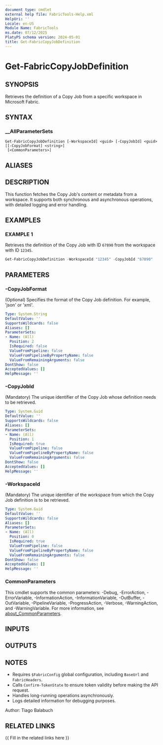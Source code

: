 ```yaml
---
document type: cmdlet
external help file: FabricTools-Help.xml
HelpUri: ''
Locale: en-US
Module Name: FabricTools
ms.date: 07/12/2025
PlatyPS schema version: 2024-05-01
title: Get-FabricCopyJobDefinition
---
```


# Get-FabricCopyJobDefinition

## SYNOPSIS

Retrieves the definition of a Copy Job from a specific workspace in Microsoft Fabric.

## SYNTAX

### __AllParameterSets

```
Get-FabricCopyJobDefinition [-WorkspaceId] <guid> [-CopyJobId] <guid> [[-CopyJobFormat] <string>]
 [<CommonParameters>]
```

## ALIASES

## DESCRIPTION

This function fetches the Copy Job's content or metadata from a workspace.
It supports both synchronous and asynchronous operations, with detailed logging and error handling.

## EXAMPLES

### EXAMPLE 1

Retrieves the definition of the Copy Job with ID `67890` from the workspace with ID `12345`.

```powershell
Get-FabricCopyJobDefinition -WorkspaceId "12345" -CopyJobId "67890"
```

## PARAMETERS

### -CopyJobFormat

(Optional) Specifies the format of the Copy Job definition.
For example, 'json' or 'xml'.

```yaml
Type: System.String
DefaultValue: ''
SupportsWildcards: false
Aliases: []
ParameterSets:
- Name: (All)
  Position: 2
  IsRequired: false
  ValueFromPipeline: false
  ValueFromPipelineByPropertyName: false
  ValueFromRemainingArguments: false
DontShow: false
AcceptedValues: []
HelpMessage: ''
```

### -CopyJobId

(Mandatory) The unique identifier of the Copy Job whose definition needs to be retrieved.

```yaml
Type: System.Guid
DefaultValue: ''
SupportsWildcards: false
Aliases: []
ParameterSets:
- Name: (All)
  Position: 1
  IsRequired: true
  ValueFromPipeline: false
  ValueFromPipelineByPropertyName: false
  ValueFromRemainingArguments: false
DontShow: false
AcceptedValues: []
HelpMessage: ''
```

### -WorkspaceId

(Mandatory) The unique identifier of the workspace from which the Copy Job definition is to be retrieved.

```yaml
Type: System.Guid
DefaultValue: ''
SupportsWildcards: false
Aliases: []
ParameterSets:
- Name: (All)
  Position: 0
  IsRequired: true
  ValueFromPipeline: false
  ValueFromPipelineByPropertyName: false
  ValueFromRemainingArguments: false
DontShow: false
AcceptedValues: []
HelpMessage: ''
```

### CommonParameters

This cmdlet supports the common parameters: -Debug, -ErrorAction, -ErrorVariable,
-InformationAction, -InformationVariable, -OutBuffer, -OutVariable, -PipelineVariable,
-ProgressAction, -Verbose, -WarningAction, and -WarningVariable. For more information, see
[about_CommonParameters](https://go.microsoft.com/fwlink/?LinkID=113216).

## INPUTS

## OUTPUTS

## NOTES

- Requires `$FabricConfig` global configuration, including `BaseUrl` and `FabricHeaders`.
- Calls `Confirm-TokenState` to ensure token validity before making the API request.
- Handles long-running operations asynchronously.
- Logs detailed information for debugging purposes.

Author: Tiago Balabuch

## RELATED LINKS

{{ Fill in the related links here }}

